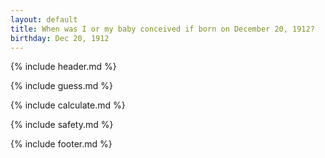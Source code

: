 ```yaml
---
layout: default
title: When was I or my baby conceived if born on December 20, 1912?
birthday: Dec 20, 1912
---
```


{% include header.md %}

{% include guess.md %}

{% include calculate.md %}

{% include safety.md %}

{% include footer.md %}



